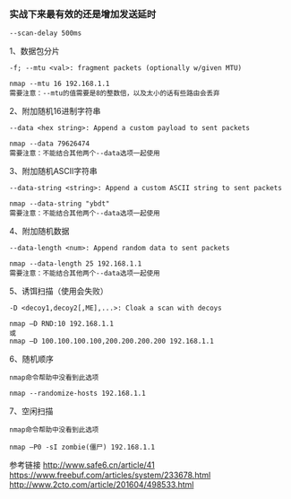 ### 实战下来最有效的还是增加发送延时
```
--scan-delay 500ms
```

1、数据包分片
```
-f; --mtu <val>: fragment packets (optionally w/given MTU)

nmap --mtu 16 192.168.1.1
需要注意：--mtu的值需要是8的整数倍，以及太小的话有些路由会丢弃
```
2、附加随机16进制字符串
```
--data <hex string>: Append a custom payload to sent packets

nmap --data 79626474
需要注意：不能结合其他两个--data选项一起使用
```
3、附加随机ASCII字符串
```
--data-string <string>: Append a custom ASCII string to sent packets

nmap --data-string "ybdt"
需要注意：不能结合其他两个--data选项一起使用
```
4、附加随机数据
```
--data-length <num>: Append random data to sent packets

nmap --data-length 25 192.168.1.1
需要注意：不能结合其他两个--data选项一起使用
```
5、诱饵扫描（使用会失败）
```
-D <decoy1,decoy2[,ME],...>: Cloak a scan with decoys

nmap –D RND:10 192.168.1.1
或
nmap –D 100.100.100.100,200.200.200.200 192.168.1.1
```
6、随机顺序
```
nmap命令帮助中没看到此选项

nmap --randomize-hosts 192.168.1.1
```
7、空闲扫描
```
nmap命令帮助中没看到此选项

nmap –P0 -sI zombie(僵尸) 192.168.1.1
```

参考链接
http://www.safe6.cn/article/41  
https://www.freebuf.com/articles/system/233678.html  
http://www.2cto.com/article/201604/498533.html  

